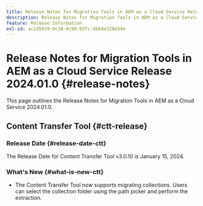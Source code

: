 ```yaml
---
title: Release Notes for Migration Tools in AEM as a Cloud Service Release 2024.01.0
description: Release Notes for Migration Tools in AEM as a Cloud Service Release 2024.01.0
feature: Release Information
exl-id: ac2d5839-9c18-4c9d-83fc-4b64e328e54e
---
```

# Release Notes for Migration Tools in AEM as a Cloud Service Release 2024.01.0 {#release-notes}

This page outlines the Release Notes for Migration Tools in AEM as a Cloud Service 2024.01.0.

## Content Transfer Tool {#ctt-release}

### Release Date {#release-date-ctt}

The Release Date for Content Transfer Tool v3.0.10 is January 15, 2024.

### What's New {#what-is-new-ctt}

* The Content Transfer Tool now supports migrating collections. Users can select the collection folder using the path picker and perform the extraction.
